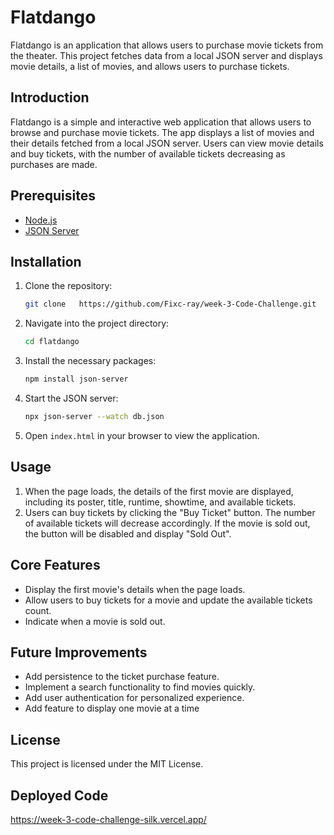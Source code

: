 # Flatdango
Flatdango is an application that allows users to purchase movie tickets from the theater. This project fetches data from a local JSON server and displays movie details, a list of movies, and allows users to purchase tickets.
## Introduction

Flatdango is a simple and interactive web application that allows users to browse and purchase movie tickets. The app displays a list of movies and their details fetched from a local JSON server. Users can view movie details and buy tickets, with the number of available tickets decreasing as purchases are made.

## Prerequisites

- [Node.js](https://nodejs.org/)
- [JSON Server](https://github.com/typicode/json-server)

## Installation

1. Clone the repository:
    ```sh
    git clone   https://github.com/Fixc-ray/week-3-Code-Challenge.git
    ```

2. Navigate into the project directory:
    ```sh
    cd flatdango
    ```

3. Install the necessary packages:
    ```sh
    npm install json-server
    ```

4. Start the JSON server:
    ```sh
    npx json-server --watch db.json
    ```

5. Open `index.html` in your browser to view the application.

## Usage

1. When the page loads, the details of the first movie are displayed, including its poster, title, runtime, showtime, and available tickets.
2. Users can buy tickets by clicking the "Buy Ticket" button. The number of available tickets will decrease accordingly. If the movie is sold out, the button will be disabled and display "Sold Out".

## Core Features

- Display the first movie's details when the page loads.
- Allow users to buy tickets for a movie and update the available tickets count.
- Indicate when a movie is sold out.


## Future Improvements

- Add persistence to the ticket purchase feature.
- Implement a search functionality to find movies quickly.
- Add user authentication for personalized experience.
- Add feature to display one movie at a time

## License
This project is licensed under the MIT License.

## Deployed Code
https://week-3-code-challenge-silk.vercel.app/
